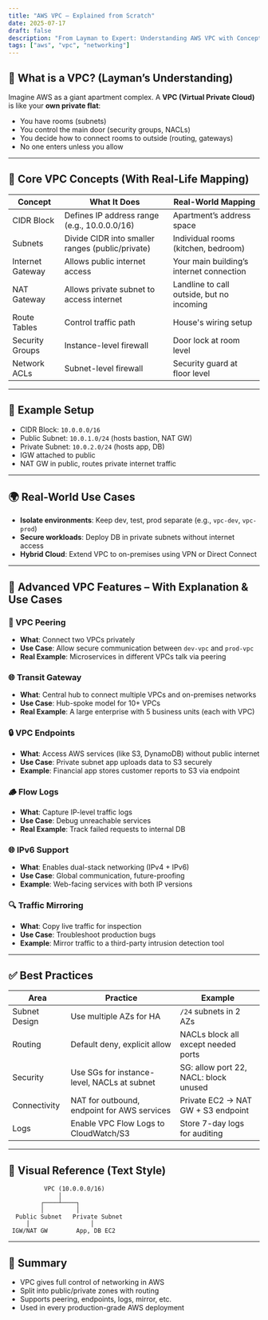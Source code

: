 ```yaml
---
title: "AWS VPC – Explained from Scratch"
date: 2025-07-17
draft: false
description: "From Layman to Expert: Understanding AWS VPC with Concepts, Use Cases & Real-World Examples"
tags: ["aws", "vpc", "networking"]
---
```


## 🧠 What is a VPC? (Layman’s Understanding)

Imagine AWS as a giant apartment complex. A **VPC (Virtual Private Cloud)** is like your **own private flat**:
- You have rooms (subnets)
- You control the main door (security groups, NACLs)
- You decide how to connect rooms to outside (routing, gateways)
- No one enters unless you allow

---

## 🧱 Core VPC Concepts (With Real-Life Mapping)

| Concept              | What It Does                                          | Real-World Mapping                        |
|----------------------|--------------------------------------------------------|--------------------------------------------|
| CIDR Block           | Defines IP address range (e.g., 10.0.0.0/16)           | Apartment’s address space                 |
| Subnets              | Divide CIDR into smaller ranges (public/private)       | Individual rooms (kitchen, bedroom)       |
| Internet Gateway     | Allows public internet access                          | Your main building’s internet connection  |
| NAT Gateway          | Allows private subnet to access internet               | Landline to call outside, but no incoming |
| Route Tables         | Control traffic path                                   | House's wiring setup                      |
| Security Groups      | Instance-level firewall                                | Door lock at room level                   |
| Network ACLs         | Subnet-level firewall                                  | Security guard at floor level             |

---

## 🧪 Example Setup

- CIDR Block: `10.0.0.0/16`
- Public Subnet: `10.0.1.0/24` (hosts bastion, NAT GW)
- Private Subnet: `10.0.2.0/24` (hosts app, DB)
- IGW attached to public
- NAT GW in public, routes private internet traffic

---

## 🌍 Real-World Use Cases

- **Isolate environments**: Keep dev, test, prod separate (e.g., `vpc-dev`, `vpc-prod`)
- **Secure workloads**: Deploy DB in private subnets without internet access
- **Hybrid Cloud**: Extend VPC to on-premises using VPN or Direct Connect

---

## 🧰 Advanced VPC Features – With Explanation & Use Cases

### 🔁 VPC Peering
- **What**: Connect two VPCs privately
- **Use Case**: Allow secure communication between `dev-vpc` and `prod-vpc`
- **Real Example**: Microservices in different VPCs talk via peering

### 🌐 Transit Gateway
- **What**: Central hub to connect multiple VPCs and on-premises networks
- **Use Case**: Hub-spoke model for 10+ VPCs
- **Real Example**: A large enterprise with 5 business units (each with VPC)

### 🔒 VPC Endpoints
- **What**: Access AWS services (like S3, DynamoDB) without public internet
- **Use Case**: Private subnet app uploads data to S3 securely
- **Example**: Financial app stores customer reports to S3 via endpoint

### 🪵 Flow Logs
- **What**: Capture IP-level traffic logs
- **Use Case**: Debug unreachable services
- **Real Example**: Track failed requests to internal DB

### 🌐 IPv6 Support
- **What**: Enables dual-stack networking (IPv4 + IPv6)
- **Use Case**: Global communication, future-proofing
- **Example**: Web-facing services with both IP versions

### 🔍 Traffic Mirroring
- **What**: Copy live traffic for inspection
- **Use Case**: Troubleshoot production bugs
- **Example**: Mirror traffic to a third-party intrusion detection tool

---

## ✅ Best Practices

| Area          | Practice                                      | Example                                 |
|---------------|-----------------------------------------------|-----------------------------------------|
| Subnet Design | Use multiple AZs for HA                       | `/24` subnets in 2 AZs                  |
| Routing       | Default deny, explicit allow                  | NACLs block all except needed ports     |
| Security      | Use SGs for instance-level, NACLs at subnet   | SG: allow port 22, NACL: block unused   |
| Connectivity  | NAT for outbound, endpoint for AWS services   | Private EC2 → NAT GW + S3 endpoint      |
| Logs          | Enable VPC Flow Logs to CloudWatch/S3         | Store 7-day logs for auditing           |

---

## 🧭 Visual Reference (Text Style)

```
          VPC (10.0.0.0/16)
              │
         ┌────┴────┐
         │         │
  Public Subnet   Private Subnet
     │                 │
 IGW/NAT GW        App, DB EC2
```

---

## 🎯 Summary

- VPC gives full control of networking in AWS
- Split into public/private zones with routing
- Supports peering, endpoints, logs, mirror, etc.
- Used in every production-grade AWS deployment

